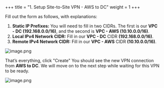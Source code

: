 +++
title = "1. Setup Site-to-Site VPN - AWS to DC"
weight = 1
+++


Fill out the form as follows, with explanations:

1. **Static IP Prefixes:** You will need to fill in two CIDRs. The first is our **VPC - DC (192.168.0.0/16)**, and the second is **VPC - AWS (10.10.0.0/16)**.
2. **Local IPv4 Network CIDR:** Fill in our **VPC - DC** CIDR **(192.168.0.0/16)**.
3. **Remote IPv4 Network CIDR:** Fill in our **VPC - AWS** CIDR **(10.10.0.0/16)**.

![image.png](/images/006-vi-site-to-site-vpn-aws-to-dc/27-229004-image.png)


That’s everything, click "Create" You should see the new VPN connection from **AWS to DC**. We will move on to the next step while waiting for this VPN to be ready.


![image.png](/images/006-vi-site-to-site-vpn-aws-to-dc/27-784680-image.png)


